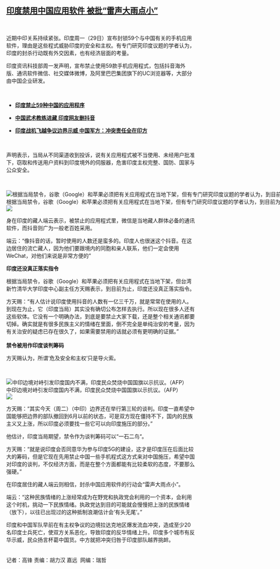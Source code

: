 <!--1593534937000-->
[印度禁用中国应用软件 被批“雷声大雨点小”](https://www.rfa.org/mandarin/yataibaodao/junshiwaijiao/gf2-06302020121835.html)
------

<p> </p><p>近期中印关系持续紧张。印度周一（29日）宣布封锁59个与中国有关的手机应用软件，理由是这些程式威胁印度的安全和主权。有专门研究印度议题的学者认为，印度的封杀行动既有外交因素，也有经济层面的考量。</p><p>印度资讯科技部周一发声明，宣布禁止使用59款手机应用程式，包括抖音海外版、通讯软件微信、社交媒体微博，及阿里巴巴集团旗下的UC浏览器等，大部分由中国企业研发。</p><p> </p><ul><li><b><a class="external-link" href="http://www.rfa.org/mandarin/Xinwen/7-06292020142146.html">印度禁止59种中国的应用程序</a></b></li></ul><ul><li><b><a class="external-link" href="http://www.rfa.org/mandarin/Xinwen/8-06282020132721.html">中国武术教练进藏 印度网友删抖音</a></b></li></ul><ul><li><b><a class="external-link" href="http://www.rfa.org/mandarin/Xinwen/4-06242020092549.html">印度战机飞越争议边界示威 中国军方：冲突责任全在印方</a></b></li></ul><p> </p><p>声明表示，当局从不同渠道收到投诉，说有关应用程式被不当使用、未经用户批准下，窃取和传送用户资料到印度境外的伺服器，危害印度主权完整、国防、国家与公众安全。</p><p> </p><p><div class="image-inline captioned" style="width:1500px;"><div style="width:1500px;"><img alt="根据当局禁令，谷歌（Google）和苹果必须把有关应用程式在当地下架，但有专门研究印度议题的学者认为，到目前为止，印度还没真正落实指令。（路透社图片）" src="https://www.rfa.org/mandarin/yataibaodao/junshiwaijiao/gf2-06302020121835.html/gf2-a.jpg" title="根据当局禁令，谷歌（Google）和苹果必须把有关应用程式在当地下架，但有专门研究印度议题的学者认为，到目前为止，印度还没真正落实指令。（路透社图片）"/></div><div class="image-caption"><span style="width:1500px;">根据当局禁令，谷歌（Google）和苹果必须把有关应用程式在当地下架，但有专门研究印度议题的学者认为，到目前为止，印度还没真正落实指令。（路透社图片）</span><span class="copyright"> </span></div><div id="zoomattribute"><a class="single_image" href="/mandarin/yataibaodao/junshiwaijiao/gf2-06302020121835.html/gf2-a.jpg" title="根据当局禁令，谷歌（Google）和苹果必须把有关应用程式在当地下架，但有专门研究印度议题的学者认为，到目前为止，印度还没真正落实指令。（路透社图片）"><img src="/rfa_resources/graphics/icon-zoom.png"/></a></div></div></p><p>身在印度的藏人端云表示，被禁止的应用程式里，微信是当地藏人群体必备的通讯软件，而抖音则广为一般老百姓采用。</p><p>端云：“像抖音的话，暂时使用的人数还是蛮多的。印度人也很迷这个抖音。在这边居住的流亡藏人，因为他们要跟境内的同胞和亲人联系，他们一定会使用WeChat，对他们来说是非常方便的”<br/> <b> </b></p><p><b>印度还没真正落实指令</b></p><p>根据当局禁令，谷歌（Google）和苹果必须把有关应用程式在当地下架，但台湾新竹清华大学印度中心副主任方天赐表示，到目前为止，印度还没真正落实指令。</p><p>方天赐：“有人估计说印度使用抖音的人数有一亿三千万，就是常常在使用的人。到现在为止，它（印度当局）其实没有确切公布怎样去执行。所以现在很多人还有这些软体。它没有一个明确办法，到底是要禁止大家下载，还是整个相关通讯都要切掉。确实就是有很多民族主义的情绪在里面，倒不完全是单纯治安的考量，因为有关治安的疑虑已存在很久了，如果需要禁用的话就必须有更明确的证据。”<br/> <br/><b>禁令被用作印度谈判筹码</b></p><p>方天赐认为，所谓‘危及安全和主权’只是导火索。</p><p> </p><p><div class="image-inline captioned" style="width:980px;"><div style="width:980px;"><img alt="中印边境对峙引发印度国内不满，印度民众焚烧中国国旗以示抗议。（AFP）" src="https://www.rfa.org/mandarin/pinglun/chenpokong/chenpokong-08102017100810.html/c-I-AFP.jpg" title="中印边境对峙引发印度国内不满，印度民众焚烧中国国旗以示抗议。（AFP）"/></div><div class="image-caption"><span style="width:980px;">中印边境对峙引发印度国内不满，印度民众焚烧中国国旗以示抗议。（AFP）</span><span class="copyright"> </span></div><div id="zoomattribute"><a class="single_image" href="/mandarin/pinglun/chenpokong/chenpokong-08102017100810.html/c-I-AFP.jpg" title="中印边境对峙引发印度国内不满，印度民众焚烧中国国旗以示抗议。（AFP）"><img src="/rfa_resources/graphics/icon-zoom.png"/></a></div></div></p><p>方天赐：“其实今天（周二）（中印）边界还在举行第三轮的谈判。印度一直希望中国能够把边界的部队撤回到6月以前的状态，可是双方现在僵持不下，国内的民族主义又上涨，所以印度必须要找一些它可以向印度施压的部分。”</p><p>他估计，印度当局期望，禁令作为谈判筹码可以“一石二鸟“。</p><p>方天赐：“就是说印度会否同意华为参与印度5G的建设，这才是印度压在后面比较大的筹码，但是它现在先用禁止中国一些手机程式这方式来对中国施压，希望中国对印度的谈判，不仅经济方面，而是在整个方面都能有比较柔软的态度，不要那么强硬。”</p><p>在印度居住的藏人端云则相信，封杀中国应用软件的行动会“雷声大雨点小”。</p><p>端云：“这种民族情绪的上涨经常成为在野党和执政党会利用的一个资本，会利用这个时机，挑动一下民族情绪。执政党达到目的可能就会慢慢把上涨的民族情绪（放下），以往已出现过的这种抵制浪潮估计会‘有头无尾’。”</p><p>印度和中国军队早前在有主权争议的边境拉达克地区爆发流血冲突，造成至少20名印度士兵死亡，使双方关系恶化，导致印度的反华情绪上升。印度多个城市有反华示威，民众扬言杯葛中国货。中方就把冲突归咎于印度部队越界挑衅。<br/><br/><br/>记者：高锋 责编：胡力汉 嘉远  网编：瑞哲</p>
